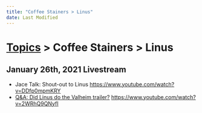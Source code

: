 ```yaml
---
title: "Coffee Stainers > Linus"
date: Last Modified
---
```

# [Topics](../../topics.md) > Coffee Stainers > Linus

## January 26th, 2021 Livestream
* Jace Talk: Shout-out to Linus https://www.youtube.com/watch?v=DDfp0mpmKRY
* [Q&A: Did Linus do the Valheim trailer?](../../transcriptions/yt-2WRhQ9QNyfI.md) https://www.youtube.com/watch?v=2WRhQ9QNyfI

